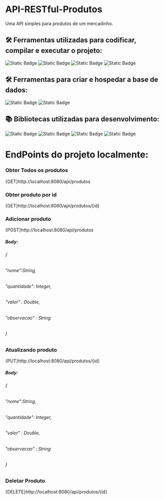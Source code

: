 # API-RESTful-Produtos
Uma API simples para produtos de um mercadinho.

## 🛠 Ferramentas utilizadas para codificar, compilar e executar o projeto:
![Static Badge](https://img.shields.io/badge/JDK-17-orange)
![Static Badge](https://img.shields.io/badge/ApacheMaven-3.9.6-orange)
![Static Badge](https://img.shields.io/badge/SpringBoot-3.2.3-green)
![Static Badge](https://img.shields.io/badge/STS-4.20-darkgreen)

## 🛠 Ferramentas para criar e hospedar a base de dados:
![Static Badge](https://img.shields.io/badge/Postgresql-16-blue)
![Static Badge](https://img.shields.io/badge/pgAdmin-4-blue)

## 📚 Bibliotecas utilizadas para desenvolvimento:
![Static Badge](https://img.shields.io/badge/org.postgresql-blue)
![Static Badge](https://img.shields.io/badge/org.hibernate.javax.persistence-1.0.2.Final-darkblue)
![Static Badge](https://img.shields.io/badge/jakarta.persistence-brown)
![Static Badge](https://img.shields.io/badge/org.modelmapper-2.3.8-black)

# EndPoints do projeto localmente:
### Obter Todos os produtos
{GET}http://localhost:8080/api/produtos

### Obter produto por id 
{GET}http://localhost:8080/api/produtos/{id}

### Adicionar produto
{POST}http://localhost:8080/api/produtos
##### Body:
###### {
######    "nome":String,
######    "quantidade": Integer,
######    "valor" : Double,
######    "observacao" : String
###### }

### Atualizando produto
{PUT}http://localhost:8080/api/produtos/{id}
##### Body:
###### {
######    "nome":String,
######    "quantidade": Integer,
######    "valor" : Double,
######    "observacao" : String
###### }

### Deletar Produto
{DELETE}http://localhost:8080/api/produtos/{id}